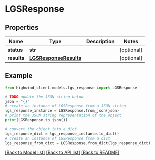 # LGSResponse


## Properties

Name | Type | Description | Notes
------------ | ------------- | ------------- | -------------
**status** | **str** |  | [optional] 
**results** | [**LGSResponseResults**](LGSResponseResults.md) |  | [optional] 

## Example

```python
from highwind_client.models.lgs_response import LGSResponse

# TODO update the JSON string below
json = "{}"
# create an instance of LGSResponse from a JSON string
lgs_response_instance = LGSResponse.from_json(json)
# print the JSON string representation of the object
print(LGSResponse.to_json())

# convert the object into a dict
lgs_response_dict = lgs_response_instance.to_dict()
# create an instance of LGSResponse from a dict
lgs_response_from_dict = LGSResponse.from_dict(lgs_response_dict)
```
[[Back to Model list]](../README.md#documentation-for-models) [[Back to API list]](../README.md#documentation-for-api-endpoints) [[Back to README]](../README.md)


